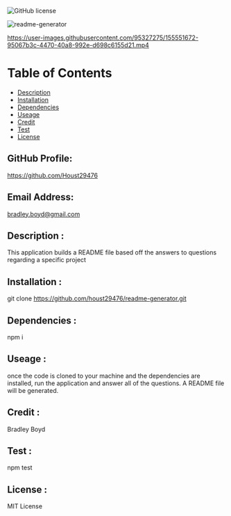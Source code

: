 

![GitHub license](https://img.shields.io/badge/MIT-license-orange)

![readme-generator](https://user-images.githubusercontent.com/95327275/155397868-c1f698ee-2061-4502-97a2-5df3df8c5e60.png)

https://user-images.githubusercontent.com/95327275/155551672-95067b3c-4470-40a8-992e-d698c6155d21.mp4

Table of Contents
=================

* [Description](#description)
* [Installation](#installation)
* [Dependencies](#dependencies)
* [Useage](#useage)
* [Credit](#credit)
* [Test](#test)
* [License](#license)

## GitHub Profile:

https://github.com/Houst29476

## Email Address:

bradley.boyd@gmail.com

## Description :

This application builds a README file based off the answers to questions regarding a specific project

## Installation :

git clone https://github.com/houst29476/readme-generator.git

## Dependencies : 

npm i

## Useage :

once the code is cloned to your machine and the dependencies are installed, run the application and answer all of the questions. A README file will be generated.

## Credit :

Bradley Boyd

## Test :

npm test

## License :

MIT License

